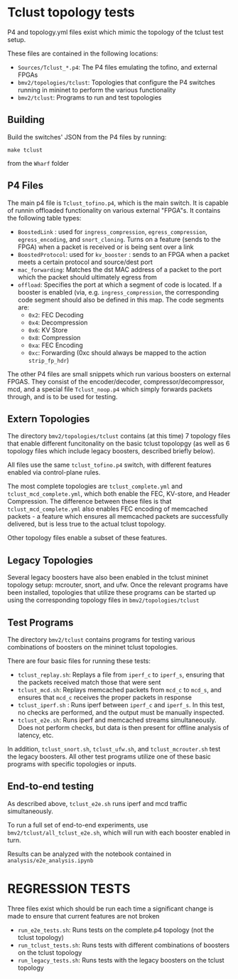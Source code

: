 # Tclust topology tests

P4 and topology.yml files exist which mimic the topology of the tclust test setup.

These files are contained in the following locations:

* `Sources/Tclust_*.p4`: The P4 files emulating the tofino, and external FPGAs
* `bmv2/topologies/tclust`: Topologies that configure the P4 switches running in mininet
to perform the various functionality
* `bmv2/tclust`: Programs to run and test topologies

## Building
Build the switches' JSON from the P4 files by running:
```
make tclust
```
from the `Wharf` folder

## P4 Files

The main p4 file is `Tclust_tofino.p4`, which is the main switch.
It is capable of runnin offloaded functionality on various external "FPGA"s.
It contains the following table types:
* `BoostedLink` : used for `ingress_compression`, `egress_compression`, `egress_encoding`,
  and `snort_cloning`.
  Turns on a feature (sends to the FPGA) when a packet is received or is being sent over a link
* `BoostedProtocol`: used for `kv_booster` : sends to an FPGA when a packet meets a certain
  protocol and source/dest port
* `mac_forwarding`: Matches the dst MAC address of a packet to the port which the packet should
  ultimately egress from
* `offload`: Specifies the port at which a segment of code is located.
  If a booster is enabled (via, e.g. `ingress_compression`, the corresponding code segment should
  also be defined in this map.
  The code segments are:
  * `0x2`: FEC Decoding
  * `0x4`: Decompression
  * `0x6`: KV Store
  * `0x8`: Compression
  * `0xa`: FEC Encoding
  * `0xc`: Forwarding (0xc should always be mapped to the action `strip_fp_hdr`)

The other P4 files are small snippets which run various boosters on external FPGAS.
They consist of the encoder/decoder, compressor/decompressor, mcd, and a special
file `Tclust_noop.p4` which simply forwards packets through, and is to be used for testing.

## Extern Topologies
The directory `bmv2/topologies/tclust` contains (at this time) 7 topology files that enable
different funcitonality on the basic tclust topolopgy (as well as 6 topology files which
include legacy boosters, described briefly below).

All files use the same `tclust_tofino.p4` switch, with different features enabled
via control-plane rules.

The most complete topologies are `tclust_complete.yml` and `tclust_mcd_complete.yml`,
which both enable the FEC, KV-store, and Header Compression. The difference between
these files is that `tclust_mcd_complete.yml` also enables FEC encoding of memcached packets -
a feature which ensures all memcached packets are successfully delivered, but is less
true to the actual tclust topology.

Other topology files enable a subset of these features.

## Legacy Topologies
Several legacy boosters have also been enabled in the tclust mininet topology setup:
mcrouter, snort, and ufw.
Once the relevant programs have been installed, topologies that utilize these programs
can be started up using the corresponding topology files in `bmv2/topologies/tclust`

## Test Programs
The directory `bmv2/tclust` contains programs for testing various combinations of
boosters on the mininet tclust topologies.

There are four basic files for running these tests:
* `tclust_replay.sh`: Replays a file from `iperf_c` to `iperf_s`, ensuring that the packets
received match those that were sent
* `tclust_mcd.sh`: Replays memcached packets from `mcd_c` to `mcd_s`, and ensures that
`mcd_c` receives the proper packets in response
* `tclust_iperf.sh` : Runs iperf between `iperf_c` and `iperf_s`. In this test, no checks are
performed, and the output must be manually inspected.
* `tclust_e2e.sh`: Runs iperf and memcached streams simultaneously. Does not perform checks,
but data is then present for offline analysis of latency, etc.

In addition, `tclust_snort.sh`, `tclust_ufw.sh`, and `tclust_mcrouter.sh` test the legacy boosters.
All other test programs utilize one of these basic programs with specific topologies or inputs.

## End-to-end testing
As described above, `tclust_e2e.sh` runs iperf and mcd traffic simultaneously.

To run a full  set of end-to-end experiments, use `bmv2/tclust/all_tclust_e2e.sh`, which will
run with each booster enabled in turn.

Results can be analyzed with the notebook contained in `analysis/e2e_analysis.ipynb`

# REGRESSION TESTS

Three files exist which should be run each time a significant change is made to ensure
that current features are not broken

* `run_e2e_tests.sh`: Runs tests on the complete.p4 topology (not the tclust topology)
* `run_tclust_tests.sh`: Runs tests with different combinations of boosters on the tclust topology
* `run_legacy_tests.sh`: Runs tests with the legacy boosters on the tclust topology
